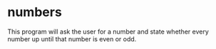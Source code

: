 # numbers
This program will ask the user for a number and state whether every number up until that number is even or odd.
